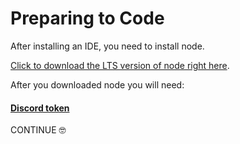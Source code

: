 
# Preparing to Code

After installing an IDE, you need to install node.

[Click to download the LTS version of node right here](https://nodejs.org/en/download/).

After you downloaded node you will need: 

####  [Discord token](https://github.com/reactiflux/discord-irc/wiki/Creating-a-discord-bot-&-getting-a-token)


CONTINUE 🤓

